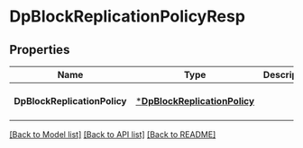 # DpBlockReplicationPolicyResp

## Properties
Name | Type | Description | Notes
------------ | ------------- | ------------- | -------------
**DpBlockReplicationPolicy** | [***DpBlockReplicationPolicy**](DpBlockReplicationPolicy.md) |  | [optional] [default to null]

[[Back to Model list]](../README.md#documentation-for-models) [[Back to API list]](../README.md#documentation-for-api-endpoints) [[Back to README]](../README.md)


